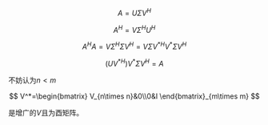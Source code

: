 

$$
A=U\Sigma V^H
$$

$$
A^H = V\Sigma^HU^H
$$

$$
A^HA=V\Sigma^H\Sigma V^H
=V\Sigma V^{*H}V^*\Sigma V^H
$$

$$
(UV^{*H})V^*\Sigma V^H=A
$$

不妨认为$n<m$

$$
V^*=\begin{bmatrix}
    V_{n\times n}&0\\0&I
\end{bmatrix}_{m\times m}
$$

是增广的$V$且为酉矩阵。